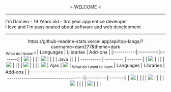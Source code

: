 <div align="center">
    > WELCOME <
    <div align="left">
        <hr />
        I'm Damien - 19 Years old - 3rd year apprentice developer
        <br />
        I love and I'm passionated about software and web development
        <hr />
    </div>
    <div>
        https://github-readme-stats.vercel.app/api/top-langs/?username=dam277&theme=dark
    </div>
    <sub>What do i know ?</sub>
    | Languages  | Libraries | Add-ons |
    |:----------:|:---------:|:-------:|
    | <img src="https://img.shields.io/badge/C%2B%2B-00599C?style=for-the-badge&logo=c%2B%2B&logoColor=white" />     |           |         |
    | <img src="https://img.shields.io/badge/C%23-239120?style=for-the-badge&logo=c-sharp&logoColor=white" />           |           |         |
    | <img src="" />Java       |           |         |
    | ---------- | --------- | ------- |
    | <img src="https://img.shields.io/badge/HTML5-E34F26?style=for-the-badge&logo=html5&logoColor=white" />            |           |         |
    | <img src="https://img.shields.io/badge/CSS3-1572B6?style=for-the-badge&logo=css3&logoColor=white" />              |           |         |
    | <img src="https://img.shields.io/badge/PHP-777BB4?style=for-the-badge&logo=php&logoColor=white" />                |           |         |
    | <img src="https://img.shields.io/badge/JavaScript-323330?style=for-the-badge&logo=javascript&logoColor=F7DF1E" /> | Ajax      | <img src="https://img.shields.io/badge/json-5E5C5C?style=for-the-badge&logo=json&logoColor=white" />        |
    <sub>What do i want to learn</sub>
    | Languages                                                                                               | Libraries | Add-ons |
    |:-------------------------------------------------------------------------------------------------------:|:---------:|:-------:|
    | <img src="https://img.shields.io/badge/Dart-0175C2?style=for-the-badge&logo=dart&logoColor=white" />    |           |         |
    | <img src="https://img.shields.io/badge/Python-FFD43B?style=for-the-badge&logo=python&logoColor=blue" /> |           |         |
    | <img src="https://img.shields.io/badge/Rust-black?style=for-the-badge&logo=rust&logoColor=#E57324" />   |           |         |
    | <img src="https://img.shields.io/badge/Dart-0175C2?style=for-the-badge&logo=dart&logoColor=white " />   |           |         |
</div>
